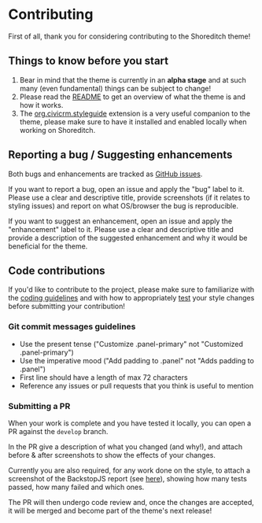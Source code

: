 # Contributing
First of all, thank you for considering contributing to the Shoreditch theme!

## Things to know before you start
1. Bear in mind that the theme is currently in an **alpha stage** and at such many (even fundamental) things can be subject to change!
2. Please read the [README](https://github.com/compucorp/org.civicrm.shoreditch/blob/staging/README.md) to get an overview of what the theme is and how it works.
3. The [org.civicrm.styleguide](https://github.com/civicrm/org.civicrm.styleguide/) extension is a very useful companion to the theme, please make sure to have it installed and enabled locally when working on Shoreditch.

## Reporting a bug / Suggesting enhancements
Both bugs and enhancements are tracked as [GitHub issues](https://github.com/civicrm/org.civicrm.shoreditch/issues).

If you want to report a bug, open an issue and apply the "bug" label to it. Please use a clear and descriptive title, provide screenshots (if it relates to styling issues) and report on what OS/browser the bug is reproducible.

If you want to suggest an enhancement, open an issue and apply the "enhancement" label to it. Please use a clear and descriptive title and provide a description of the suggested enhancement and why it would be beneficial for the theme.

## Code contributions
If you'd like to contribute to the project, please make sure to familiarize with the [coding guidelines](CODING.md) and with how to appropriately [test](TESTING.md) your style changes before submitting your contribution!

### Git commit messages guidelines
* Use the present tense ("Customize .panel-primary" not "Customized .panel-primary")
* Use the imperative mood ("Add padding to .panel" not "Adds padding to .panel")
* First line should have a length of max 72 characters
* Reference any issues or pull requests that you think is useful to mention

### Submitting a PR
When your work is complete and you have tested it locally, you can open a PR against the `develop` branch.

In the PR give a description of what you changed (and why!), and attach before & after screenshots to show the effects of your changes.

Currently you are also required, for any work done on the style, to attach a screenshot of the BackstopJS report (see [here](TESTING.md)), showing how many tests passed, how many failed and which ones.

The PR will then undergo code review and, once the changes are accepted, it will be merged and become part of the theme's next release!
